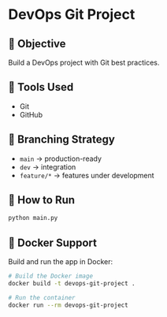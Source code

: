 # DevOps Git Project

## 🔧 Objective
Build a DevOps project with Git best practices.

## 🧰 Tools Used
- Git
- GitHub

## 📁 Branching Strategy
- `main` → production-ready
- `dev` → integration
- `feature/*` → features under development


## 🚀 How to Run
```bash
python main.py
```

## 🐳 Docker Support
Build and run the app in Docker:
```bash
# Build the Docker image
docker build -t devops-git-project .

# Run the container
docker run --rm devops-git-project
```
